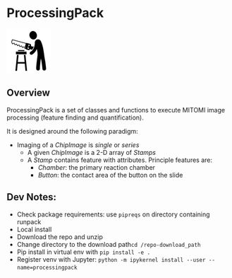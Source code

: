 # ProcessingPack
!["One Piece at a Time"](/resources/chip-working.png)

## Overview
ProcessingPack is a set of classes and functions to execute MITOMI image processing (feature finding and quantification). 

It is designed around the following paradigm:
 - Imaging of a *ChipImage* is *single* or *series*
 	- A given *ChipImage* is a 2-D array of *Stamps*
 	- A *Stamp* contains feature with attributes. Principle features are:
 		- *Chamber*: the primary reaction chamber
 		- *Button*: the contact area of the button on the slide

## Dev Notes:
- Check package requirements: use `pipreqs` on directory containing runpack 
- Local install
 - Download the repo and unzip
 - Change directory to the download path`cd /repo-download_path`
 - Pip install in virtual env with `pip install -e .`
- Register venv with Jupyter: `python -m ipykernel install --user --name=processingpack`
